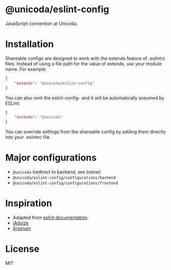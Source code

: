 @unicoda/eslint-config
======================

JavaScript convention at Unicoda.

# Installation

Shareable configs are designed to work with the extends feature of .eslintrc files. Instead of using a file path for the value of extends, use your module name. For example:

```json
{
    "extends": "@unicoda/eslint-config"
}
```

You can also omit the eslint-config- and it will be automatically assumed by ESLint:

```json
{
    "extends": "@unicoda"
}
```

You can override settings from the shareable config by adding them directly into your .eslintrc file.

# Major configurations

* `@unicoda` (redirect to backend, see below)
* `@unicoda/eslint-config/configurations/backend`
* `@unicoda/eslint-config/configurations/frontend`

# Inspiration

* Adapted from [eslint documentation](http://eslint.org/docs/developer-guide/shareable-configs).
* [iAdvize](https://github.com/iadvize/javascript-convention)
* [Arpinum](https://github.com/arpinum/eslint-config-arpinum)

# License

MIT
